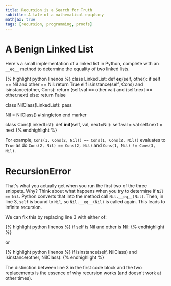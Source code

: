 ```yaml
---
title: Recursion is a Search for Truth
subtitle: A tale of a mathematical epiphany
mathjax: true
tags: [recursion, programming, proofs]
---
```


# A Benign Linked List

Here's a small implementation of a linked list in Python, complete with
an `__eq__` method to determine the equality of two linked lists. 

<!-- ```python -->
{% highlight python linenos %}
class LinkedList:
    def __eq__(self, other):
        if self == Nil and other == Nil:
            return True
        elif isinstance(self, Cons) and isinstance(other, Cons):
            return (self.val == other.val) and (self.next == other.next)
        else:
            return False

class NilClass(LinkedList):
    pass

Nil = NilClass()  # singleton end marker

class Cons(LinkedList):
    def __init__(self, val, next=Nil):
        self.val = val
        self.next = next
{% endhighlight %}
<!-- ``` -->

For example, `Cons(1, Cons(2, Nil)) == Cons(1, Cons(2, Nil))` evaluates to
`True` as do `Cons(2, Nil) == Cons(2, Nil)` and `Cons(1, Nil) != Cons(3, Nil)`.

# RecursionError

That's what you actually get when you run the first two of the three snippets.
Why? Think about what happens when you try to determine if `Nil == Nil`. Python
converts that into the method call `Nil.__eq__(Nil)`. Then, in line 3, `self`
is bound to `Nil`, so `Nil.__eq__(Nil)` is called again. This leads to infinite
recursion.

We can fix this by replacing line 3 with either of:

{% highlight python linenos %}
        if self is Nil and other is Nil:
{% endhighlight %}

or 

{% highlight python linenos %}
        if isinstance(self, NilClass) and isinstance(other, NilClass):
{% endhighlight %}

The distinction between line 3 in the first code block and the two replacements
is the essence of why recursion works (and doesn't work at other times).
